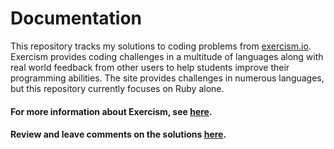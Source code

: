 # Documentation

This repository tracks my solutions to coding problems from [exercism.io](exercism.io). Exercism provides coding challenges 
in a multitude of languages along with real world feedback from other users to help students improve their programming abilities. The site provides
challenges in numerous languages, but this repository currently focuses on Ruby alone. 


#### For more information about Exercism, see [here](http://exercism.io/getting-started). 


#### Review and leave comments on the solutions [here](http://exercism.io/viparthasarathy).

